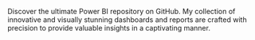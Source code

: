 Discover the ultimate Power BI repository on GitHub. My collection of innovative and visually stunning dashboards and reports are crafted with precision to provide valuable insights in a captivating manner.
